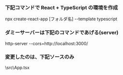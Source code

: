 ### 下記コマンドで React + TypeScript の環境を作成

npx create-react-app [フォルダ名] --template typescript

### ダミーサーバーは下記のコマンドであげる(server\)

http-server --cors=http://localhost:3000/

### 変更したのは、下記ソースのみ

\src\App.tsx
